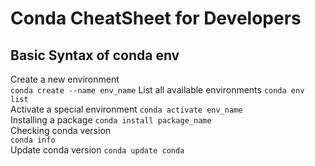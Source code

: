 
# Conda CheatSheet for Developers

## Basic Syntax of conda env

Create a new environment  
 `conda create --name env_name` 
List all available environments
 `conda env list`                
Activate a special environment
 `conda activate env_name`       
Installing a package 
 `conda install package_name`  
Checking conda version       
 `conda info`                   
Update conda version 
 `conda update conda`           
